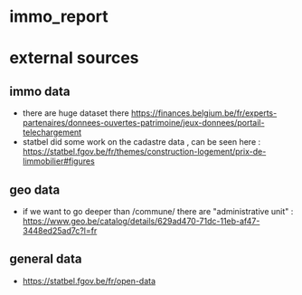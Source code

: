 # immo_report


# external sources

## immo data
+ there are huge dataset there https://finances.belgium.be/fr/experts-partenaires/donnees-ouvertes-patrimoine/jeux-donnees/portail-telechargement 
+ statbel did some work on the cadastre data , can be seen here : https://statbel.fgov.be/fr/themes/construction-logement/prix-de-limmobilier#figures
## geo data
+ if we want to go deeper than /commune/ there are "administrative unit" : https://www.geo.be/catalog/details/629ad470-71dc-11eb-af47-3448ed25ad7c?l=fr

## general data
+ https://statbel.fgov.be/fr/open-data

